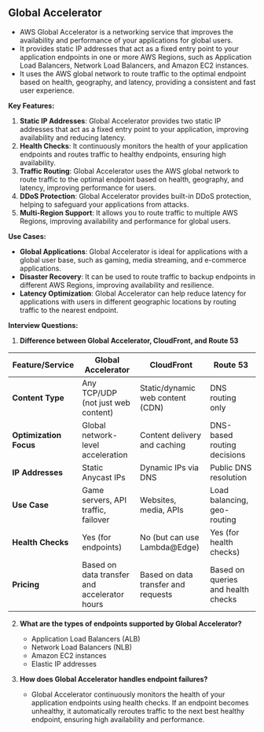 ## Global Accelerator

- AWS Global Accelerator is a networking service that improves the  availability and performance of your applications for global users. 
- It provides static IP addresses that act as a fixed entry point to your application endpoints in one or more AWS Regions, such as Application Load Balancers, Network Load Balancers, and Amazon EC2 instances.
- It uses the AWS global network to route traffic to the optimal endpoint based on health, geography, and latency, providing a consistent and fast user experience.

**Key Features:**
1. **Static IP Addresses**: Global Accelerator provides two static IP addresses that act as a fixed entry point to your application, improving availability and reducing latency.
2. **Health Checks**: It continuously monitors the health of your application endpoints and routes traffic to healthy endpoints, ensuring high availability.
3. **Traffic Routing**: Global Accelerator uses the AWS global network to route traffic to the optimal endpoint based on health, geography, and latency, improving performance for users.
4. **DDoS Protection**: Global Accelerator provides built-in DDoS protection, helping to safeguard your applications from attacks.
5. **Multi-Region Support**: It allows you to route traffic to multiple AWS Regions, improving availability and performance for global users.

**Use Cases:**
- **Global Applications**: Global Accelerator is ideal for applications with a global user base, such as gaming, media streaming, and e-commerce applications.
- **Disaster Recovery**: It can be used to route traffic to backup endpoints in different AWS Regions, improving availability and resilience.
- **Latency Optimization**: Global Accelerator can help reduce latency for applications with users in different geographic locations by routing traffic to the nearest endpoint.

**Interview Questions:**
1. **Difference between Global Accelerator, CloudFront, and Route 53**

| Feature/Service       | Global Accelerator                  | CloudFront                          | Route 53                     |
|-----------------------|-------------------------------------|-------------------------------------|------------------------------|
| **Content Type**      | Any TCP/UDP (not just web content) | Static/dynamic web content (CDN)   | DNS routing only            |
| **Optimization Focus**| Global network-level acceleration  | Content delivery and caching       | DNS-based routing decisions |
| **IP Addresses**      | Static Anycast IPs                 | Dynamic IPs via DNS                | Public DNS resolution       |
| **Use Case**          | Game servers, API traffic, failover| Websites, media, APIs              | Load balancing, geo-routing |
| **Health Checks**     | Yes (for endpoints)                | No (but can use Lambda@Edge)      | Yes (for health checks)     |
| **Pricing**         | Based on data transfer and accelerator hours | Based on data transfer and requests | Based on queries and health checks |

2. **What are the types of endpoints supported by Global Accelerator?**
   - Application Load Balancers (ALB)
   - Network Load Balancers (NLB)
   - Amazon EC2 instances
   - Elastic IP addresses

3. **How does Global Accelerator handles endpoint failures?**
   - Global Accelerator continuously monitors the health of your application endpoints using health checks. If an endpoint becomes unhealthy, it automatically reroutes traffic to the next best healthy endpoint, ensuring high availability and performance.